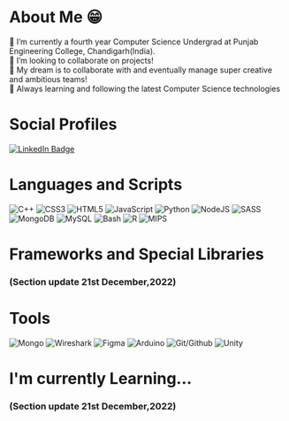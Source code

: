# About Me 😁
🔭 I’m currently a fourth year Computer Science Undergrad at Punjab Engineering College, Chandigarh(India).
<br>
👯 I’m looking to collaborate on projects!
<br>
🤝 My dream is to collaborate with and eventually manage super creative and ambitious teams!
<br>
🎈 Always learning and following the latest Computer Science technologies
# Social Profiles 
<div id="badges_social_profiles">
  <a href="https://www.linkedin.com/in/dhruv-datta-516274200/">
  <img src="https://img.shields.io/badge/LinkedIn-blue?style=for-the-badge&logo=linkedin&logoColor=white" alt="LinkedIn Badge">
  </a>
</div>

# Languages and Scripts
![C++](https://img.shields.io/badge/c/c++-%2300599C.svg?style=for-the-badge&logo=c%2B%2B&logoColor=white) ![CSS3](https://img.shields.io/badge/css3-%231572B6.svg?style=for-the-badge&logo=css3&logoColor=white) ![HTML5](https://img.shields.io/badge/html5-%23E34F26.svg?style=for-the-badge&logo=html5&logoColor=white) ![JavaScript](https://img.shields.io/badge/javascript-%23323330.svg?style=for-the-badge&logo=javascript&logoColor=%23F7DF1E) ![Python](https://img.shields.io/badge/python-3670A0?style=for-the-badge&logo=python&logoColor=ffdd54) ![NodeJS](https://img.shields.io/badge/node.js-6DA55F?style=for-the-badge&logo=node.js&logoColor=white) ![SASS](https://img.shields.io/badge/SASS-hotpink.svg?style=for-the-badge&logo=SASS&logoColor=white) ![MongoDB](https://img.shields.io/badge/MongoDB-%234ea94b.svg?style=for-the-badge&logo=mongodb&logoColor=white) ![MySQL](https://img.shields.io/badge/mysql-%2300f.svg?style=for-the-badge&logo=mysql&logoColor=white) ![Bash](https://img.shields.io/badge/Bash-4eaa25?style=for-the-badge&logo=gnubash&logoColor=white) ![R](https://img.shields.io/badge/R-276dc3?style=for-the-badge&logo=r&logoColor=white) ![MIPS](https://img.shields.io/badge/MIPS_Assembly-000000?style=for-the-badge) 

# Frameworks and Special Libraries
### (Section update 21st December,2022)

# Tools 
![Mongo](https://img.shields.io/badge/MongoDB-47A248?style=for-the-badge&logo=mongodb&logoColor=white) ![Wireshark](https://img.shields.io/badge/Wireshark-1679A7?style=for-the-badge&logo=wireshark&logoColor=white) ![Figma](https://img.shields.io/badge/Figma-F24E1E?style=for-the-badge&logo=figma&logoColor=white) ![Arduino](https://img.shields.io/badge/Arduino-00979D?style=for-the-badge&logo=arduino&logoColor=white) ![Git/Github](https://img.shields.io/badge/Git/Github-181717?style=for-the-badge&logo=github&logoColor=white) ![Unity](https://img.shields.io/badge/Unity-808080?style=for-the-badge&logo=unity&logoColor=black) 

# I'm currently Learning...
### (Section update 21st December,2022)

<!---
CyberDatta/CyberDatta is a ✨ special ✨ repository because its `README.md` (this file) appears on your GitHub profile.
You can click the Preview link to take a look at your changes.
--->

